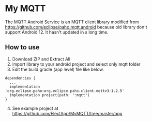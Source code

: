 # My MQTT

The MQTT Android Service is an MQTT client library modified from https://github.com/eclipse/paho.mqtt.android
because old library don't support Android 12. It hasn't updated in a long time.

## How to use
1. Download ZIP and Extract All
2. Import library to your android project and select only mqtt folder
3. Edit the build.gradle (app level) file like below.
```
dependencies {
  ...
  implementation 'org.eclipse.paho:org.eclipse.paho.client.mqttv3:1.2.5'
  implementation project(path: ':mqtt')
}
```
4. See example project at https://github.com/ElectApp/MyMQTT/tree/master/app


